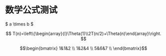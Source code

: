 
# 数学公式测试

$ a \times b $

$$ T(n)=\left\{\begin{array}{l}\Theta(1)\\2T(n/2)+\Theta(n)\end{array}\right. $$

$$\begin{bmatrix} 1&1&2 \\ 1&2&4 \\ 5&6&7 \\ \end{bmatrix}$$
